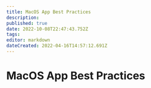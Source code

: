 ```yaml
---
title: MacOS App Best Practices
description: 
published: true
date: 2022-10-08T22:47:43.752Z
tags: 
editor: markdown
dateCreated: 2022-04-16T14:57:12.691Z
---
```


# MacOS App Best Practices
